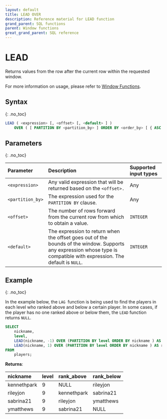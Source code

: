 ```yaml
---
layout: default
title: LEAD OVER
description: Reference material for LEAD function
grand_parent: SQL functions
parent: Window functions
great_grand_parent: SQL reference
---
```


# LEAD

Returns values from the row after the current row within the requested window.

For more information on usage, please refer to [Window Functions](./index.md).

## Syntax
{: .no_toc}

```sql
LEAD ( <expression> [, <offset> [, <default> ] )
    OVER ( [ PARTITION BY <partition_by> ] ORDER BY <order_by> [ { ASC | DESC } ] )
```

## Parameters 
{: .no_toc}

| Parameter | Description                                      | Supported input types | 
| :--------- | :------------------------------------------------ | :------------| 
| `<expression>`     | Any valid expression that will be returned based on the `<offset>.`                                                    | Any |
| `<partition_by>`    | The expression used for the `PARTITION BY` clause.                                                                           | Any |
| `<offset>`  | The number of rows forward from the current row from which to obtain a value.  |	`INTEGER` |
| `<default>` | The expression to return when the offset goes out of the bounds of the window. Supports any expression whose type is compatible with expression. The default is `NULL`. |	`INTEGER` |


## Example
{: .no_toc}

In the example below, the `LAG `function is being used to find the players in each level who ranked above and below a certain player. In some cases, if the player has no one ranked above or below them, the `LEAD` function returns `NULL`.

```sql
SELECT
	nickname,
	level,
	LEAD(nickname, -1) OVER (PARTITION BY level ORDER BY nickname ) AS rank_above,
	LEAD(nickname, 1) OVER (PARTITION BY level ORDER BY nickname ) AS rank_below
FROM
	players;
```

**Returns**:

| nickname | level | rank_above | rank_below |
|:----------|:-------------|:-------------|:--------------|
| kennethpark      |           9 | NULL        | rileyjon     |
| rileyjon   |           9 | kennethpark       | sabrina21         |
| sabrina21       |           9 | rileyjon    | ymatthews         |
| ymatthews      |           9 | sabrina21       | NULL         |